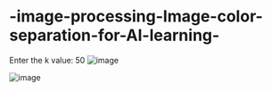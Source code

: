 # -image-processing-Image-color-separation-for-AI-learning-
Enter the k value: 50
![image](https://user-images.githubusercontent.com/85166660/233858258-1d974243-d614-458a-840b-1fdc9071a160.png)

![image](https://user-images.githubusercontent.com/85166660/233837091-aee31405-ccbb-4c61-b1f8-456e63180c51.png)
